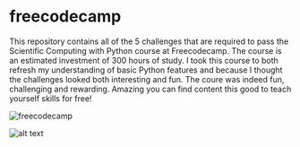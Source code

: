 # freecodecamp

This repository contains all of the 5 challenges that are required to pass the Scientific Computing with Python course at Freecodecamp. The course is an estimated investment of 300 hours of study. I took this course to both refresh my understanding of basic Python features and because I thought the challenges looked both interesting and fun. The coure was indeed fun, challenging and rewarding. Amazing you can find content this good to teach yourself skills for free!


 
![freecodecamp](https://user-images.githubusercontent.com/63212541/149672066-9dbdc9d4-639b-4fad-980f-c129df51ff2a.PNG)

![alt text](https://github.com/[danny-demarco]/[freecodecamp]/blob/[branch]/Certificate.png?raw=true)
